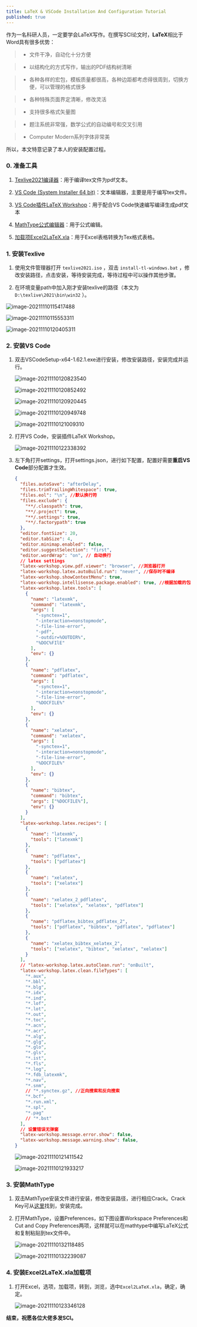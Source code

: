 ```yaml
---
title: LaTeX & VSCode Installation And Configuration Tutorial
published: true
---
```


作为一名科研人员，一定要学会LaTeX写作。在撰写SCI论文时，**LaTeX**相比于Word具有很多优势：

> - 文件干净，自动化十分方便

> - 以结构化的方式写作，输出的PDF结构树清晰

> - 各种各样的宏包，模板质量都很高，各种边距都考虑得很周到，切换方便，可以管理的格式很多

> - 各种特殊页面界定清晰，修改灵活

> - 支持很多格式矢量图

> - 题注系统非常强，数学公式的自动编号和交叉引用

> - Computer Modern系列字体非常美

所以，本文特意记录了本人的安装配置过程。

<!-- more -->

### 0. 准备工具

1. [Texlive2021编译器](https://ctan.math.utah.edu/ctan/tex-archive/systems/texlive/Images/texlive2021.iso)：用于编译tex文件为pdf文本。

2. [VS Code (System Installer 64 bit)](https://code.visualstudio.com/#alt-downloads)：文本编辑器，主要是用于编写tex文件。

3. [VS Code插件LaTeX Workshop](https://marketplace.visualstudio.com/items?itemName=James-Yu.latex-workshop)：用于配合VS Code快速编写编译生成pdf文本

4. [MathType公式编辑器](https://www.chartwellyorke.com/mathtype/demo/MTW6.9b.exe)：用于公式编辑。

5. [加载项Excel2LaTeX.xla](http://mirrors.ctan.org/support/excel2latex/Excel2LaTeX.xla)：用于Excel表格转换为Tex格式表格。

### 1. 安装Texlive

1. 使用文件管理器打开 `texlive2021.iso` ，双击 `install-tl-windows.bat` ，修改安装路径，点击安装，等待安装完成，等待过程中可以操作其他步骤。

2. 在环境变量path中加入刚才安装texlive的路径（本文为 `D:\texlive\2021\bin\win32` ）。

![image-20211110115417488](/images/20211110/20211110115417.png)

![image-20211110115553311](/images/20211110/20211110115553.png)

![image-20211110120405311](/images/20211110/20211110120405.png)

### 2. 安装VS Code

1. 双击VSCodeSetup-x64-1.62.1.exe进行安装，修改安装路径，安装完成并运行。

   ![image-20211110120823540](/images/20211110/20211110120823.png)

   ![image-20211110120852492](/images/20211110/20211110120852.png)

   ![image-20211110120920445](/images/20211110/20211110120920.png)

   ![image-20211110120949748](/images/20211110/20211110120949.png)

   ![image-20211110121009310](/images/20211110/20211110121009.png)

2. 打开VS Code，安装插件LaTeX Workshop。

   ![image-20211110122338392](/images/20211110/20211110122338.png)

3. 左下角打开settings，打开settings.json，进行如下配置，配置好需要**重启VS Code**部分配置才生效。

   ```json
   {
     "files.autoSave": "afterDelay",
     "files.trimTrailingWhitespace": true,
     "files.eol": "\n", //默认换行符
     "files.exclude": {
       "**/.classpath": true,
       "**/.project": true,
       "**/.settings": true,
       "**/.factorypath": true
     },
     "editor.fontSize": 20,
     "editor.tabSize": 4,
     "editor.minimap.enabled": false,
     "editor.suggestSelection": "first",
     "editor.wordWrap": "on", // 自动换行
     // latex settings
     "latex-workshop.view.pdf.viewer": "browser", //浏览器打开
     "latex-workshop.latex.autoBuild.run": "never", //保存时不编译
     "latex-workshop.showContextMenu": true,
     "latex-workshop.intellisense.package.enabled": true, //根据加载的包，自动完成命令或包
     "latex-workshop.latex.tools": [
       {
         "name": "latexmk",
         "command": "latexmk",
         "args": [
           "-synctex=1",
           "-interaction=nonstopmode",
           "-file-line-error",
           "-pdf",
           "-outdir=%OUTDIR%",
           "%DOC%FIlE"
         ],
         "env": {}
       },
       {
         "name": "pdflatex",
         "command": "pdflatex",
         "args": [
           "-synctex=1",
           "-interaction=nonstopmode",
           "-file-line-error",
           "%DOCFILE%"
         ],
         "env": {}
       },
       {
         "name": "xelatex",
         "command": "xelatex",
         "args": [
           "-synctex=1",
           "-interaction=nonstopmode",
           "-file-line-error",
           "%DOCFILE%"
         ],
         "env": {}
       },
       {
         "name": "bibtex",
         "command": "bibtex",
         "args": ["%DOCFILE%"],
         "env": {}
       }
     ],
     "latex-workshop.latex.recipes": [
       {
         "name": "latexmk",
         "tools": ["latexmk"]
       },
       {
         "name": "pdflatex",
         "tools": ["pdflatex"]
       },
       {
         "name": "xelatex",
         "tools": ["xelatex"]
       },
       {
         "name": "xelatex_2_pdflatex",
         "tools": ["xelatex", "xelatex", "pdflatex"]
       },
       {
         "name": "pdflatex_bibtex_pdflatex_2",
         "tools": ["pdflatex", "bibtex", "pdflatex", "pdflatex"]
       },
       {
         "name": "xelatex_bibtex_xelatex_2",
         "tools": ["xelatex", "bibtex", "xelatex", "xelatex"]
       }
     ],
     // "latex-workshop.latex.autoClean.run": "onBuilt",
     "latex-workshop.latex.clean.fileTypes": [
       "*.aux",
       "*.bbl",
       "*.blg",
       "*.idx",
       "*.ind",
       "*.lof",
       "*.lot",
       "*.out",
       "*.toc",
       "*.acn",
       "*.acr",
       "*.alg",
       "*.glg",
       "*.glo",
       "*.gls",
       "*.ist",
       "*.fls",
       "*.log",
       "*.fdb_latexmk",
       "*.nav",
       "*.snm",
       // "*.synctex.gz", //正向搜索和反向搜索
       "*.bcf",
       "*.run.xml",
       "*.spl",
       "*.pag"
       // "*.bst"
     ],
     // 设置错误无弹窗
     "latex-workshop.message.error.show": false,
     "latex-workshop.message.warning.show": false,
   }
   ```

   ![image-20211110121411542](/images/20211110/20211110121411.png)

   ![image-20211110121933217](/images/20211110/20211110121933.png)



### 3. 安装MathType

1. 双击MathType安装文件进行安装，修改安装路径，进行相应Crack。Crack Key可从[这里](https://www.mathtype.cn/news/xuliehao-chanpin-miyue-pojieban.html)找到，安装完成。

2. 打开MathType，设置Preferences，如下图设置Workspace Preferences和Cut and Copy Preferences两项，这样就可以在mathtype中编写LaTeX公式和复制粘贴到tex文件中。

   ![image-20211110132118485](/images/20211110/20211110132118.png)

   ![image-20211110132239087](/images/20211110/20211110132239.png)

### 4. 安装Excel2LaTeX.xla加载项

1. 打开Excel，选项，加载项，转到，浏览，选中`Excel2LaTeX.xla`，确定，确定。

   ![image-20211110123346128](/images/20211110/20211110123346.png)



**结束，祝愿各位大佬多发SCI。**
